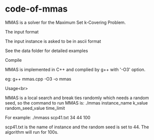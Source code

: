 # code-of-mmas
MMAS is a solver for the Maximum Set k-Covering Problem.

The input format

The input instance is asked to be in ascii format

See the data folder for detailed examples

Compile

MMAS is implemented in C++ and complied by g++ with '-O3' option.

eg: g++ mmas.cpp -O3 -o mmas

Usage\<br>

MMAS is a local search and break ties randomly which needs a random seed, so the command to run MMAS is: ./mmas instance_name k_value random_seed_value time_limit

For example: ./mmass scp41.txt 34 44 100

scp41.txt is the name of instance and the random seed is set to 44. The algorithm will run for 100s.
